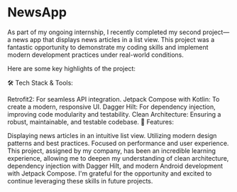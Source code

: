 # NewsApp
As part of my ongoing internship, I recently completed my second project—a news app that displays news articles in a list view. This project was a fantastic opportunity to demonstrate my coding skills and implement modern development practices under real-world conditions.

Here are some key highlights of the project:

🛠 Tech Stack & Tools:

Retrofit2: For seamless API integration.
Jetpack Compose with Kotlin: To create a modern, responsive UI.
Dagger Hilt: For dependency injection, improving code modularity and testability.
Clean Architecture: Ensuring a robust, maintainable, and testable codebase.
📱 Features:

Displaying news articles in an intuitive list view.
Utilizing modern design patterns and best practices.
Focused on performance and user experience.
This project, assigned by my company, has been an incredible learning experience, allowing me to deepen my understanding of clean architecture, dependency injection with Dagger Hilt, and modern Android development with Jetpack Compose. I'm grateful for the opportunity and excited to continue leveraging these skills in future projects.
